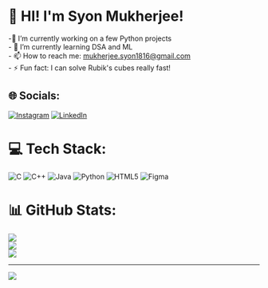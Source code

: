 # 💫 HI! I'm Syon Mukherjee!
-🔭 I’m currently working on a few Python projects<br>- 🌱 I’m currently learning DSA and ML<br>- 📫 How to reach me: mukherjee.syon1816@gmail.com<br>- ⚡ Fun fact: I can solve Rubik's cubes really fast!


## 🌐 Socials:
[![Instagram](https://img.shields.io/badge/Instagram-%23E4405F.svg?logo=Instagram&logoColor=white)](https://instagram.com/@smh_6.92) [![LinkedIn](https://img.shields.io/badge/LinkedIn-%230077B5.svg?logo=linkedin&logoColor=white)](https://linkedin.com/in/www.linkedin.com/in/syon-mukherjee) 

# 💻 Tech Stack:
![C](https://img.shields.io/badge/c-%2300599C.svg?style=for-the-badge&logo=c&logoColor=white) ![C++](https://img.shields.io/badge/c++-%2300599C.svg?style=for-the-badge&logo=c%2B%2B&logoColor=white) ![Java](https://img.shields.io/badge/java-%23ED8B00.svg?style=for-the-badge&logo=openjdk&logoColor=white) ![Python](https://img.shields.io/badge/python-3670A0?style=for-the-badge&logo=python&logoColor=ffdd54) ![HTML5](https://img.shields.io/badge/html5-%23E34F26.svg?style=for-the-badge&logo=html5&logoColor=white) ![Figma](https://img.shields.io/badge/figma-%23F24E1E.svg?style=for-the-badge&logo=figma&logoColor=white)
# 📊 GitHub Stats:
![](https://github-readme-stats.vercel.app/api?username=smh653&theme=dark&hide_border=false&include_all_commits=false&count_private=false)<br/>
![](https://github-readme-streak-stats.herokuapp.com/?user=smh653&theme=dark&hide_border=false)<br/>
![](https://github-readme-stats.vercel.app/api/top-langs/?username=smh653&theme=dark&hide_border=false&include_all_commits=false&count_private=false&layout=compact)

---
[![](https://visitcount.itsvg.in/api?id=smh653&icon=0&color=0)](https://visitcount.itsvg.in)

<!-- Proudly created with GPRM ( https://gprm.itsvg.in ) -->
